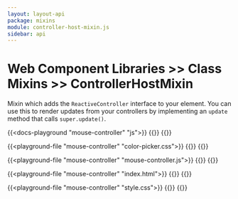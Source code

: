 ```yaml
---
layout: layout-api
package: mixins
module: controller-host-mixin.js
sidebar: api
---
```


<!-- ----------------------------------------------------------------------------------------
     Welcome! This file includes automatically generated API documentation.
     To edit the docs that appear within, find the original source file under `packages/*`,
     corresponding to the package name and module in this YAML front-matter block.
     Thank you for your interest in Apollo Elements 😁
------------------------------------------------------------------------------------------ -->

# Web Component Libraries >> Class Mixins >> ControllerHostMixin

Mixin which adds the `ReactiveController` interface to your element. You can use this to render updates from your controllers by implementing an `update` method that calls `super.update()`.

{{<docs-playground "mouse-controller" "js">}}
{{<include color-picker.js>}}
{{</docs-playground>}}

{{<playground-file "mouse-controller" "color-picker.css">}}
{{<include color-picker.css>}}
{{</playground-file>}}

{{<playground-file "mouse-controller" "mouse-controller.js">}}
{{<include mouse-controller.js>}}
{{</playground-file>}}

{{<playground-file "mouse-controller" "index.html">}}
{{<include index.html>}}
{{</playground-file>}}

{{<playground-file "mouse-controller" "style.css">}}
{{<include style.css>}}
{{</playground-file>}}
